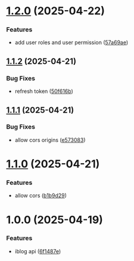 # [1.2.0](https://github.com/samaelpola/iblog-api/compare/v1.1.2...v1.2.0) (2025-04-22)


### Features

* add user roles and user permission ([57a69ae](https://github.com/samaelpola/iblog-api/commit/57a69ae649adbec60eb3d0bd870934aae55abcb9))

## [1.1.2](https://github.com/samaelpola/iblog-api/compare/v1.1.1...v1.1.2) (2025-04-21)


### Bug Fixes

* refresh token ([50f616b](https://github.com/samaelpola/iblog-api/commit/50f616bb636f26b9649f11c85e1668731240aa9b))

## [1.1.1](https://github.com/samaelpola/iblog-api/compare/v1.1.0...v1.1.1) (2025-04-21)


### Bug Fixes

* allow cors origins ([e573083](https://github.com/samaelpola/iblog-api/commit/e57308316859256f373a142ae206d7c3ae8aa644))

# [1.1.0](https://github.com/samaelpola/iblog-api/compare/v1.0.0...v1.1.0) (2025-04-21)


### Features

* allow cors ([b1b9d29](https://github.com/samaelpola/iblog-api/commit/b1b9d291aa1b98649a6d3f3b545f3af093d7492c))

# 1.0.0 (2025-04-19)


### Features

* iblog api ([6f1487e](https://github.com/samaelpola/iblog-api/commit/6f1487ee147086439b64485bc1bd63149481ed96))

